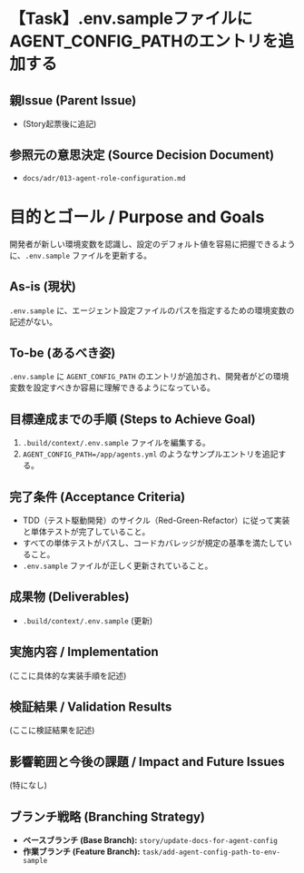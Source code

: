 # 【Task】.env.sampleファイルにAGENT_CONFIG_PATHのエントリを追加する

## 親Issue (Parent Issue)
- (Story起票後に追記)

## 参照元の意思決定 (Source Decision Document)
- `docs/adr/013-agent-role-configuration.md`

# 目的とゴール / Purpose and Goals
開発者が新しい環境変数を認識し、設定のデフォルト値を容易に把握できるように、`.env.sample` ファイルを更新する。

## As-is (現状)
`.env.sample` に、エージェント設定ファイルのパスを指定するための環境変数の記述がない。

## To-be (あるべき姿)
`.env.sample` に `AGENT_CONFIG_PATH` のエントリが追加され、開発者がどの環境変数を設定すべきか容易に理解できるようになっている。

## 目標達成までの手順 (Steps to Achieve Goal)
1. `.build/context/.env.sample` ファイルを編集する。
2. `AGENT_CONFIG_PATH=/app/agents.yml` のようなサンプルエントリを追記する。

## 完了条件 (Acceptance Criteria)
- TDD（テスト駆動開発）のサイクル（Red-Green-Refactor）に従って実装と単体テストが完了していること。
- すべての単体テストがパスし、コードカバレッジが規定の基準を満たしていること。
- `.env.sample` ファイルが正しく更新されていること。

## 成果物 (Deliverables)
- `.build/context/.env.sample` (更新)

## 実施内容 / Implementation
(ここに具体的な実装手順を記述)

## 検証結果 / Validation Results
(ここに検証結果を記述)

## 影響範囲と今後の課題 / Impact and Future Issues
(特になし)

## ブランチ戦略 (Branching Strategy)
- **ベースブランチ (Base Branch):** `story/update-docs-for-agent-config`
- **作業ブランチ (Feature Branch):** `task/add-agent-config-path-to-env-sample`